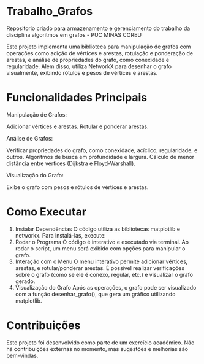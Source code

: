 # Trabalho_Grafos
Repositorio criado para armazenamento e gerenciamento do trabalho da disciplina algoritmos em grafos - PUC MINAS COREU

Este projeto implementa uma biblioteca para manipulação de grafos com operações como adição de vértices e arestas, rotulação e ponderação de arestas, e análise de propriedades do grafo, como conexidade e regularidade. Além disso, utiliza NetworkX para desenhar o grafo visualmente, exibindo rótulos e pesos de vértices e arestas.

# Funcionalidades Principais

Manipulação de Grafos:

Adicionar vértices e arestas.
Rotular e ponderar arestas.

Análise de Grafos:

Verificar propriedades do grafo, como conexidade, acíclico, regularidade, e outros.
Algoritmos de busca em profundidade e largura.
Cálculo de menor distância entre vértices (Dijkstra e Floyd-Warshall).

Visualização do Grafo:

Exibe o grafo com pesos e rótulos de vértices e arestas.

# Como Executar

1. Instalar Dependências
O código utiliza as bibliotecas matplotlib e networkx. Para instalá-las, execute:
2. Rodar o Programa
O código é interativo e executado via terminal.
Ao rodar o script, um menu será exibido com opções para manipular o grafo.
3. Interação com o Menu
O menu interativo permite adicionar vértices, arestas, e rotular/ponderar arestas.
É possível realizar verificações sobre o grafo (como se ele é conexo, regular, etc.) e visualizar o grafo gerado.
4. Visualização do Grafo
Após as operações, o grafo pode ser visualizado com a função desenhar_grafo(), que gera um gráfico utilizando matplotlib.

# Contribuições
Este projeto foi desenvolvido como parte de um exercício acadêmico. Não há contribuições externas no momento, mas sugestões e melhorias são bem-vindas.
